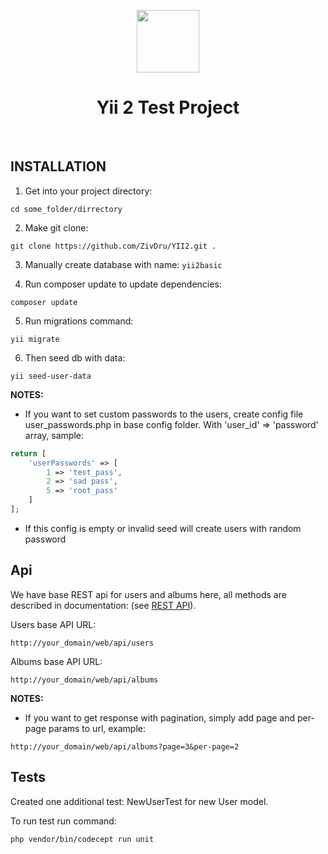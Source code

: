 <p align="center">
    <a href="https://github.com/yiisoft" target="_blank">
        <img src="https://avatars0.githubusercontent.com/u/993323" height="100px">
    </a>
    <h1 align="center">Yii 2 Test Project</h1>
    <br>
</p>

INSTALLATION
------------

1. Get into your project directory:

~~~
cd some_folder/dirrectory
~~~

2. Make git clone:

~~~
git clone https://github.com/ZivDru/YII2.git .
~~~

3. Manually create database with name: `yii2basic`


4. Run composer update to update dependencies:
~~~
composer update
~~~

5. Run migrations command:
~~~
yii migrate
~~~

6. Then seed db with data:
~~~
yii seed-user-data
~~~
**NOTES:**
- If you want to set custom passwords to the users, create config file user_passwords.php in base config folder.
With 'user_id' => 'password' array, sample:
```php
return [
    'userPasswords' => [
        1 => 'test_pass',
        2 => 'sad pass',
        5 => 'root_pass'
    ]
];
```
- If this config is empty or invalid seed will create users with random password

Api
------------

We have base REST api for users and albums here, all methods are described in documentation: (see [REST API](https://www.yiiframework.com/doc/guide/2.0/en/rest-quick-start#trying-it-out)).

Users base API URL:

~~~
http://your_domain/web/api/users
~~~

Albums base API URL:

~~~
http://your_domain/web/api/albums
~~~

**NOTES:**
- If you want to get response with pagination, simply add page and per-page params to url, example:
~~~
http://your_domain/web/api/albums?page=3&per-page=2
~~~
  

Tests
------------

Created one additional test: NewUserTest for new User model.

To run test run command:
~~~
php vendor/bin/codecept run unit
~~~